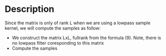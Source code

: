 # Description
Since the matrix is only of rank L when we are using a lowpass sample kernel, we will compute the samples as follow:
- We construct the matrix LxL, fullrank from the formula (9). Note, there is no lowpass filter coresponding to this matrix
- Compute the samples
